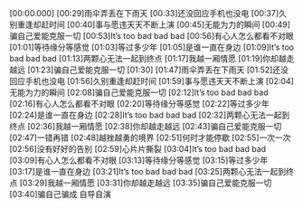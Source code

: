 [00:00.000]
[00:29]雨伞弄丢在下雨天
[00:33]还没回应手机也没电
[00:37]久别重逢却赶时间
[00:40]事与愿违天天不断上演
[00:45]无能为力的瞬间
[00:49]骗自己爱能克服一切
[00:53]It’s too bad bad bad
[00:56]有心人怎么都看不对眼
[01:01]等待缘分等感觉
[01:03]等过多少年
[01:05]是谁一直在身边
[01:09]It’s too bad bad bad
[01:13]两颗心无法一起到终点
[01:17]我越一厢情愿
[01:19]你却越走越远
[01:23]骗自己爱能克服一切
[01:30]
[01:47]雨伞弄丢在下雨天
[01:52]还没回应手机也没电
[01:56]久别重逢却赶时间
[01:59]事与愿违天天不断上演
[02:04]无能为力的瞬间
[02:08]骗自己爱能克服一切
[02:12]It’s too bad bad bad
[02:16]有心人怎么都看不对眼
[02:20]等待缘分等感觉
[02:22]等过多少年
[02:24]是谁一直在身边
[02:28]It’s too bad bad bad
[02:32]两颗心无法一起到终点
[02:36]我越一厢情愿
[02:38]你却越走越远
[02:43]骗自己爱能克服一切
[02:47]一错再错
[02:48]越挫越勇的境界
[02:51]何时才能停歇
[02:55]一次一次
[02:56]没有好好的告别
[02:59]心片片撕裂
[03:04]It’s too bad bad bad
[03:09]有心人怎么都看不对眼
[03:13]等待缘分等感觉
[03:15]等过多少年
[03:17]是谁一直在身边
[03:21]It’s too bad bad bad
[03:25]两颗心无法一起到终点
[03:29]我越一厢情愿
[03:31]你却越走越远
[03:35]骗自己爱能克服一切
[03:40]骗自己骗成 自导自演